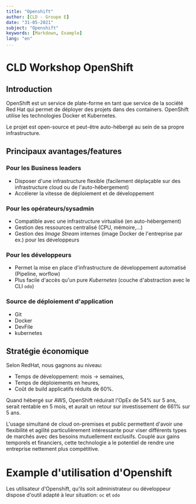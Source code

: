```yaml
---
title: "Openshift"
author: [CLD - Groupe E]
date: "31-05-2021"
subject: "Openshift"
keywords: [Markdown, Example]
lang: "en"
...
```


# CLD Workshop OpenShift

## Introduction
OpenShift est un service de plate-forme en tant que service de la société Red Hat qui permet de déployer des projets dans des containers. OpenShift utilise les technologies Docker et Kubernetes.

Le projet est open-source et peut-être auto-hébergé au sein de sa propre infrastructure.

## Principaux avantages/features

### Pour les Business leaders

- Disposer d'une infrastructure flexible (facilement déplaçable sur des infrastructure cloud ou de l'auto-hébergement)
- Accélerer la vitesse de déploiement et de développement

### Pour les opérateurs/sysadmin

- Compatible avec une infrastructure virtualisé (en auto-hébergement)
- Gestion des ressources centralisé (CPU, mémoire,...) 
- Gestion des *Image Stream* internes (image Docker de l'entreprise par ex.) pour les développeurs

### Pour les développeurs

- Permet la mise en place d'infrastructure de développement automatisé (Pipeline, worflow)
- Plus facile d'accès qu'un pure *Kubernetes* (couche d'abstraction avec le CLI ``odo``)
 
### Source de déploiement d'application

- Git
- Docker
- DevFile
- kubernetes

## Stratégie économique

Selon RedHat, nous gagnons au niveau:

- Temps de développement: mois -> semaines,
- Temps de déploiements en heures,
- Coût de build applicatifs réduits de 60%.

Quand hébergé sur AWS, OpenShift réduirait l'OpEx de 54% sur 5 ans, serait rentable en 5 mois, et aurait un retour sur investissement de 661% sur 5 ans.

L'usage simultané de cloud on-premises et public permettent d'avoir une flexibilité et agilité particulièrement intéressante pour viser différents types de marchés avec des besoins mutuellement exclusifs. Couplé aux gains temporels et financiers, cette technologie a le potentiel de rendre une entreprise nettement plus compétitive.

# Example d'utilisation d'Openshift

Les utilisateur d'Openshift, qu'ils soit administrateur ou développeur dispose d'outil adapté à leur situation: ``oc`` et ``odo``

